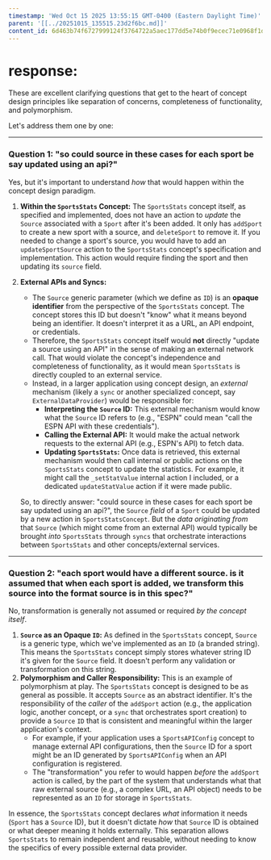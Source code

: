 ```yaml
---
timestamp: 'Wed Oct 15 2025 13:55:15 GMT-0400 (Eastern Daylight Time)'
parent: '[[../20251015_135515.23d2f6bc.md]]'
content_id: 6d463b74f6727999124f3764722a5aec177dd5e74b0f9ecec71e0968f1d0f3aa
---
```


# response:

These are excellent clarifying questions that get to the heart of concept design principles like separation of concerns, completeness of functionality, and polymorphism.

Let's address them one by one:

***

### Question 1: "so could source in these cases for each sport be say updated using an api?"

Yes, but it's important to understand *how* that would happen within the concept design paradigm.

1. **Within the `SportsStats` Concept:** The `SportsStats` concept itself, as specified and implemented, does not have an action to *update* the `Source` associated with a `Sport` after it's been added. It only has `addSport` to create a new sport with a source, and `deleteSport` to remove it. If you needed to change a sport's source, you would have to add an `updateSportSource` action to the `SportsStats` concept's specification and implementation. This action would require finding the sport and then updating its `source` field.

2. **External APIs and Syncs:**

   * The `Source` generic parameter (which we define as `ID`) is an **opaque identifier** from the perspective of the `SportsStats` concept. The concept stores this ID but doesn't "know" what it means beyond being an identifier. It doesn't interpret it as a URL, an API endpoint, or credentials.
   * Therefore, the `SportsStats` concept itself would **not** directly "update a source using an API" in the sense of making an external network call. That would violate the concept's independence and completeness of functionality, as it would mean `SportsStats` is directly coupled to an external service.
   * Instead, in a larger application using concept design, an *external* mechanism (likely a `sync` or another specialized concept, say `ExternalDataProvider`) would be responsible for:
     * **Interpreting the `Source` ID:** This external mechanism would know what the `Source` ID refers to (e.g., "ESPN" could mean "call the ESPN API with these credentials").
     * **Calling the External API:** It would make the actual network requests to the external API (e.g., ESPN's API) to fetch data.
     * **Updating `SportsStats`:** Once data is retrieved, this external mechanism would then call internal or public actions on the `SportsStats` concept to update the statistics. For example, it might call the `_setStatValue` internal action I included, or a dedicated `updateStatValue` action if it were made public.

   So, to directly answer: "could source in these cases for each sport be say updated using an api?", the `Source` *field* of a `Sport` could be updated by a new action in `SportsStatsConcept`. But the *data originating from* that `Source` (which might come from an external API) would typically be brought *into* `SportsStats` through `syncs` that orchestrate interactions between `SportsStats` and other concepts/external services.

***

### Question 2: "each sport would have a different source. is it assumed that when each sport is added, we transform this source into the format source is in this spec?"

No, transformation is generally not assumed or required *by the concept itself*.

1. **`Source` as an Opaque `ID`:** As defined in the `SportsStats` concept, `Source` is a generic type, which we've implemented as an `ID` (a branded string). This means the `SportsStats` concept simply stores whatever string ID it's given for the `Source` field. It doesn't perform any validation or transformation on this string.
2. **Polymorphism and Caller Responsibility:** This is an example of polymorphism at play. The `SportsStats` concept is designed to be as general as possible. It accepts `Source` as an abstract identifier. It's the responsibility of the *caller* of the `addSport` action (e.g., the application logic, another concept, or a `sync` that orchestrates sport creation) to provide a `Source` `ID` that is consistent and meaningful within the larger application's context.
   * For example, if your application uses a `SportsAPIConfig` concept to manage external API configurations, then the `Source` ID for a sport might be an ID generated by `SportsAPIConfig` when an API configuration is registered.
   * The "transformation" you refer to would happen *before* the `addSport` action is called, by the part of the system that understands what that raw external source (e.g., a complex URL, an API object) needs to be represented as an `ID` for storage in `SportsStats`.

In essence, the `SportsStats` concept declares *what* information it needs (`Sport` has a `Source` ID), but it doesn't dictate *how* that `Source` ID is obtained or what deeper meaning it holds externally. This separation allows `SportsStats` to remain independent and reusable, without needing to know the specifics of every possible external data provider.
